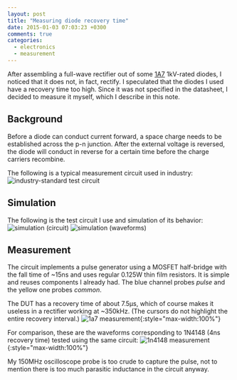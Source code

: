 ```yaml
---
layout: post
title: "Measuring diode recovery time"
date: 2015-01-03 07:03:23 +0300
comments: true
categories:
  - electronics
  - measurement
---
```


After assembling a full-wave rectifier out of some [1A7][] 1kV-rated diodes, I noticed that it
does not, in fact, rectify. I speculated that the diodes I used have a recovery time too high.
Since it was not specified in the datasheet, I decided to measure it myself, which I
describe in this note.

[1A7]: http://lib.chipdip.ru/758/DOC000758188.pdf

<!--more-->

Background
----------

Before a diode can conduct current forward, a space charge needs to be established
across the p-n junction. After the external voltage is reversed, the diode will
conduct in reverse for a certain time before the charge carriers recombine.

The following is a typical measurement circuit used in industry:
![industry-standard test circuit](/images/diode-recovery/industry-test.png)

Simulation
----------

The following is the test circuit I use and simulation of its behavior:
![simulation (circuit)](/images/diode-recovery/sim-circuit.png)
![simulation (waveforms)](/images/diode-recovery/sim-graph.png)

Measurement
-----------

The circuit implements a pulse generator using a MOSFET half-bridge with
the fall time of ~15ns and uses regular 0.125W thin film resistors.
It is simple and reuses components I already had.
The blue channel probes _pulse_ and the yellow one probes _common_.

The DUT has a recovery time of about 7.5µs, which of course makes it useless in a rectifier
working at ~350kHz. (The cursors do not highlight the entire recovery interval.)
![1a7 measurement](/images/diode-recovery/1a7.png){:style="max-width:100%"}

For comparison, these are the waveforms corresponding to 1N4148 (4ns recovery time) tested
using the same circuit:
![1n4148 measurement](/images/diode-recovery/1n4148.png){:style="max-width:100%"}

My 150MHz oscilloscope probe is too crude to capture the pulse, not to mention
there is too much parasitic inductance in the circuit anyway.
